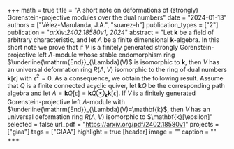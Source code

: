 +++
math = true
title = "A short note on deformations of (strongly) Gorenstein-projective modules over the dual numbers"
date = "2024-01-13"
authors = ["Vélez-Marulanda, J.A.", "suarez-h"]
publication_types = ["2"]
publication = "*arXiv:2402.18580v1, 2024*"
abstract = "Let $\mathbf{k}$ be a field of arbitrary characteristic, and let $\Lambda$ be a finite dimensional $\mathbf{k}$-algebra. In this short note we prove that if $V$ is a finitely generated strongly Gorenstein-projective left $\Lambda$-module whose stable endomorphism ring $\underline{\mathrm{End}}_{\Lambda}(V)$ is isomorphic to $\mathbf{k}$, then $V$ has an universal deformation ring $R(\Lambda,V)$ isomorphic to the ring of dual numbers $\mathbf{k}[\epsilon]$ with $\epsilon^2=0$. As a consequence, we obtain the following result. Assume that $Q$ is a finite connected acyclic quiver, let $\mathbf{k} Q$ be the corresponding path algebra and let $\Lambda = \mathbf{k} Q[\epsilon] = \mathbf{k} Q\otimes_{\mathbf{k}} \mathbf{k}[\epsilon]$. If $V$ is a finitely generated Gorenstein-projective left $\Lambda$-module with $\underline{\mathrm{End}}_{\Lambda}(V)=\mathbf{k}$, then $V$ has an universal deformation ring $R(\Lambda,V)$ isomorphic to $\mathbf{k}[\epsilon]"
selected = false
url_pdf = "https://arxiv.org/pdf/2402.18580v1"
projects = ["giaa"]
tags = ["GIAA"]
highlight = true
[header]
image = ""
caption = ""
+++

